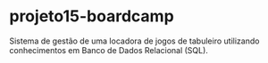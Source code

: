 # projeto15-boardcamp

Sistema de gestão de uma locadora de jogos de tabuleiro utilizando conhecimentos em Banco de Dados Relacional (SQL).
